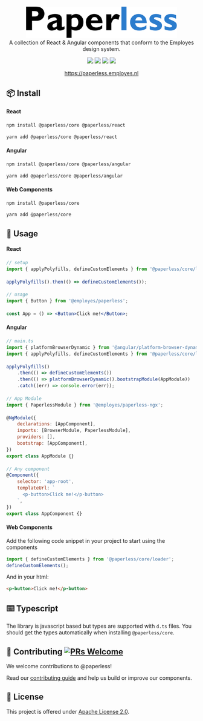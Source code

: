 <div class="pb-10">
  <p align="center">

  <a href="https://paperless.employes.nl">
      <img src="https://github.com/Employes/paperless/raw/main/packages/core/src/assets/images/paperless.png" alt="Employes UI" width="400" />
  </a>
  <br />

  <span>
  A collection of React & Angular components that conform to the Employes design system.
  </span>

  </p>

  <div align="center">

[![](https://badgen.net/npm/v/@paperless/core/latest?label=@paperless/core)](https://www.npmjs.com/package/@paperless/core)
[![](https://badgen.net/npm/v/@paperless/angular/latest?label=@paperless/angular)](https://www.npmjs.com/package/@paperless/angular)
[![](https://badgen.net/npm/v/@paperless/react/latest?label=@paperless/react)](https://www.npmjs.com/package/@paperless/react)
[![](https://badgen.net/npm/v/@paperless/conventions/latest?label=@paperless/conventions)](https://www.npmjs.com/package/@paperless/conventions)

  </div>

  <div align="center" >
    <a href="https://paperless.employes.nl">https://paperless.employes.nl</a>
  </div>
</div>

## 📦 Install

#### React

```bash
npm install @paperless/core @paperless/react
```

```bash
yarn add @paperless/core @paperless/react
```

#### Angular

```bash
npm install @paperless/core @paperless/angular
```

```bash
yarn add @paperless/core @paperless/angular
```

#### Web Components

```bash
npm install @paperless/core
```

```bash
yarn add @paperless/core
```

## 🚀 Usage

#### React

```jsx
// setup
import { applyPolyfills, defineCustomElements } from '@paperless/core/loader';

applyPolyfills().then(() => defineCustomElements());

// usage
import { Button } from '@employes/paperless';

const App = () => <Button>Click me!</Button>;
```

#### Angular

```jsx
// main.ts
import { platformBrowserDynamic } from '@angular/platform-browser-dynamic';
import { applyPolyfills, defineCustomElements } from '@paperless/core/loader';

applyPolyfills()
    .then(() => defineCustomElements())
    .then(() => platformBrowserDynamic().bootstrapModule(AppModule))
    .catch((err) => console.error(err));

// App Module
import { PaperlessModule } from '@employes/paperless-ngx';

@NgModule({
    declarations: [AppComponent],
    imports: [BrowserModule, PaperlessModule],
    providers: [],
    bootstrap: [AppComponent],
})
export class AppModule {}

// Any component
@Component({
    selector: 'app-root',
    templateUrl: `
      <p-button>Click me!</p-button>
    `,
})
export class AppComponent {}
```

#### Web Components

Add the following code snippet in your project to start using the components

```javascript
import { defineCustomElements } from '@paperless/core/loader';
defineCustomElements();
```

And in your html:

```html
<p-button>Click me!</p-button>
```

## ⌨️ Typescript

The library is javascript based but types are supported with `d.ts` files.
You should get the types automatically when installing `@paperless/core`.

## 🤝 Contributing [![PRs Welcome](https://img.shields.io/badge/PRs-welcome-brightgreen.svg?style=flat-square)](http://makeapullrequest.com)

We welcome contributions to @paperless!

Read our [contributing
guide](https://github.com/Employes/paperless/blob/main/CONTRIBUTING.md) and help us build or improve our components.

## 📝 License

This project is offered under [Apache
License 2.0](https://github.com/employes/paperless/blob/main/LICENSE).
